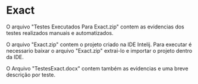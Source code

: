# Exact

O arquivo "Testes Executados Para Exact.zip" contem as evidencias dos testes realizados manuais e automatizados.

O arquivo "Exact.zip" contem o projeto criado na IDE Intelij.
Para executar é necessario baixar o arquivo "Exact.zip" extrai-lo e importar o projeto dentro da IDE.


O Arquivo "TestesExact.docx" contem também as evidencias e uma breve descrição por teste.
